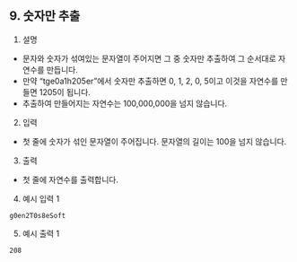 ## 9. 숫자만 추출
1. 설명

- 문자와 숫자가 섞여있는 문자열이 주어지면 그 중 숫자만 추출하여 그 순서대로 자연수를 만듭니다.
- 만약 “tge0a1h205er”에서 숫자만 추출하면 0, 1, 2, 0, 5이고 이것을 자연수를 만들면 1205이 됩니다.
- 추출하여 만들어지는 자연수는 100,000,000을 넘지 않습니다.

2. 입력

- 첫 줄에 숫자가 섞인 문자열이 주어집니다. 문자열의 길이는 100을 넘지 않습니다.

3. 출력

- 첫 줄에 자연수를 출력합니다.

4. 예시 입력 1
```shell
g0en2T0s8eSoft
```

5. 예시 출력 1
```shell
208
```
